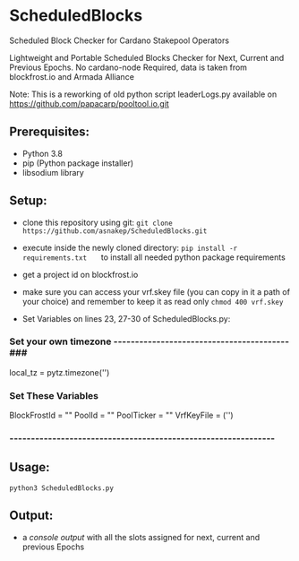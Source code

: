 # ScheduledBlocks
Scheduled Block Checker for Cardano Stakepool Operators

Lightweight and Portable Scheduled Blocks Checker for Next, Current and Previous Epochs.
No cardano-node Required, data is taken from blockfrost.io and Armada Alliance

Note: This is a reworking of old python script leaderLogs.py 
available on https://github.com/papacarp/pooltool.io.git


## Prerequisites:
- Python 3.8
- pip (Python package installer)
- libsodium library

## Setup:
- clone this repository using git: ``` git clone https://github.com/asnakep/ScheduledBlocks.git ```
- execute inside the newly cloned directory: ```pip install -r requirements.txt   ```  to install all needed python package requirements
- get a project id on blockfrost.io
- make sure you can access your vrf.skey file (you can copy in it a path of your choice) and remember to keep it as read only ``` chmod 400 vrf.skey ```

- Set Variables on lines 23, 27-30 of ScheduledBlocks.py:

### Set your own timezone -----------------------------------------###
local_tz = pytz.timezone('')

### Set These Variables ###
BlockFrostId = ""
PoolId = ""
PoolTicker = ""
VrfKeyFile = ('')
### -------------------------------------------------------------- ###


## Usage:
``` python3 ScheduledBlocks.py ```

## Output: 
- a *console output* with all the slots assigned for next, current and previous Epochs
